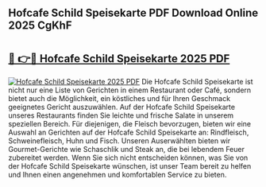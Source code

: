 ## Hofcafe Schild Speisekarte PDF Download Online 2025 CgKhF

# <h2><a href="http://gcbhdgy.nevu.top/?p=Hofcafe+Schild+Speisekarte">🔗 👉🔴 Hofcafe Schild Speisekarte 2025 PDF</a></h2>

[![Hofcafe Schild Speisekarte 2025 PDF](https://i.imgur.com/dBaPXMq.png)](http://gcbhdgy.nevu.top/?p=Hofcafe+Schild+Speisekarte)
Die Hofcafe Schild Speisekarte ist nicht nur eine Liste von Gerichten in einem Restaurant oder Café, sondern bietet auch die Möglichkeit, ein köstliches und für Ihren Geschmack geeignetes Gericht auszuwählen. Auf der Hofcafe Schild Speisekarte unseres Restaurants finden Sie leichte und frische Salate in unserem speziellen Bereich. Für diejenigen, die Fleisch bevorzugen, bieten wir eine Auswahl an Gerichten auf der Hofcafe Schild Speisekarte an: Rindfleisch, Schweinefleisch, Huhn und Fisch. Unseren Auserwählten bieten wir Gourmet-Gerichte wie Schaschlik und Steak an, die bei lebendem Feuer zubereitet werden. Wenn Sie sich nicht entscheiden können, was Sie von der Hofcafe Schild Speisekarte wünschen, ist unser Team bereit zu helfen und Ihnen einen angenehmen und komfortablen Service zu bieten.
